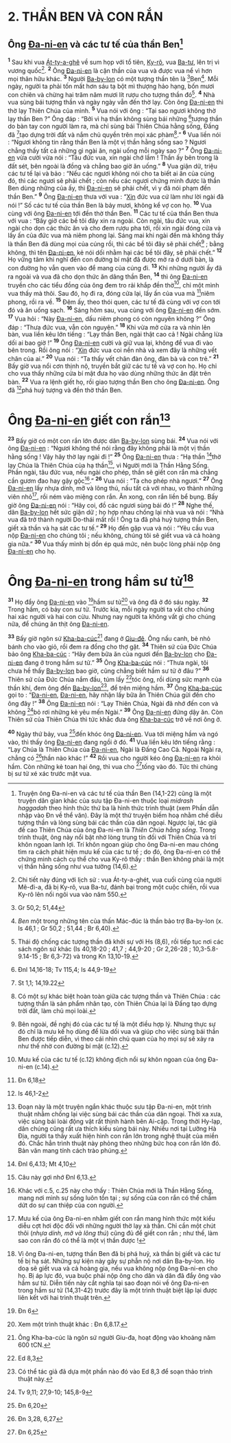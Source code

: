 # 2. THẦN BEN VÀ CON RẮN

## Ông [Đa-ni-en]() và các tư tế của thần Ben[^1]
<sup><b>1</b></sup> Sau khi vua [Át-ty-a-ghê]() về sum họp với tổ tiên, [Ky-rô](), vua [Ba-tư](), lên trị vì vương quốc[^2]. <sup><b>2</b></sup> Ông [Đa-ni-en]() là cận thần của vua và được vua nể vì hơn mọi thân hữu khác. <sup><b>3</b></sup> Người [Ba-by-lon]() có một tượng thần tên là [^1*]Ben[^3]. Mỗi ngày, người ta phải tốn mất hơn sáu tạ bột mì thượng hảo hạng, bốn mươi con chiên và chừng hai trăm năm mươi lít rượu cho tượng thần đó[^4]. <sup><b>4</b></sup> Nhà vua sùng bái tượng thần và ngày ngày vẫn đến thờ lạy. Còn ông [Đa-ni-en]() thì thờ lạy Thiên Chúa của mình. <sup><b>5</b></sup> Vua nói với ông : “Tại sao ngươi không thờ lạy thần Ben ?” Ông đáp : “Bởi vì hạ thần không sùng bái những [^2*]tượng thần do bàn tay con người làm ra, mà chỉ sùng bái Thiên Chúa hằng sống, Đấng đã [^3*]tạo dựng trời đất và nắm chủ quyền trên mọi xác phàm[^5].” <sup><b>6</b></sup> Vua liền nói : “Ngươi không tin rằng thần Ben là một vị thần hằng sống sao ? Ngươi chẳng thấy tất cả những gì ngài ăn, ngài uống mỗi ngày sao ?” <sup><b>7</b></sup> Ông [Đa-ni-en]() vừa cười vừa nói : “Tâu đức vua, xin ngài chớ lầm ! Thần ấy bên trong là đất sét, bên ngoài là đồng và chẳng bao giờ ăn uống.” <sup><b>8</b></sup> Vua giận dữ, triệu các tư tế lại và bảo : “Nếu các ngươi không nói cho ta biết ai ăn của cúng đó, thì các ngươi sẽ phải chết ; còn nếu các ngươi chứng minh được là thần Ben dùng những của ấy, thì [Đa-ni-en]() sẽ phải chết, vì y đã nói phạm đến thần Ben.” <sup><b>9</b></sup> Ông [Đa-ni-en]() thưa với vua : “[Xin]() đức vua cứ làm như lời ngài đã nói !” Số các tư tế của thần Ben là bảy mươi, không kể vợ con họ. <sup><b>10</b></sup> Vua cùng với ông [Đa-ni-en]() tới đền thờ thần Ben. <sup><b>11</b></sup> Các tư tế của thần Ben thưa với vua : “Bây giờ các bề tôi đây xin ra ngoài. Còn ngài, tâu đức vua, xin ngài cho dọn các thức ăn và cho đem rượu pha tới, rồi xin ngài đóng cửa và lấy ấn của đức vua mà niêm phong lại. Sáng mai khi ngài đến mà không thấy là thần Ben đã dùng mọi của cúng rồi, thì các bề tôi đây sẽ phải chết[^6] ; bằng không, thì tên [Đa-ni-en](), kẻ nói dối nhằm hại các bề tôi đây, sẽ phải chết.” <sup><b>12</b></sup> Họ vững tâm khi nghĩ đến con đường bí mật đã được mở ra ở dưới bàn, là con đường họ vẫn quen vào để mang của cúng đi. <sup><b>13</b></sup> Khi những người ấy đã ra ngoài và vua đã cho dọn thức ăn dâng thần Ben, <sup><b>14</b></sup> thì ông [Đa-ni-en]() truyền cho các tiểu đồng của ông đem tro rải khắp đền thờ[^7], chỉ một mình vua thấy mà thôi. Sau đó, họ đi ra, đóng cửa lại, lấy ấn của vua mà [^4*]niêm phong, rồi ra về. <sup><b>15</b></sup> Đêm ấy, theo thói quen, các tư tế đã cùng với vợ con tới đó và ăn uống sạch. <sup><b>16</b></sup> Sáng hôm sau, vua cùng với ông [Đa-ni-en]() đến sớm. <sup><b>17</b></sup> Vua hỏi : “Này [Đa-ni-en](), dấu niêm phong có còn nguyên không ?” Ông đáp : “Thưa đức vua, vẫn còn nguyên.” <sup><b>18</b></sup> Khi vừa mở cửa ra và nhìn lên bàn, vua liền kêu lớn tiếng : “Lạy thần Ben, ngài thật cao cả ! Ngài chẳng lừa dối ai bao giờ !” <sup><b>19</b></sup> Ông [Đa-ni-en]() cười và giữ vua lại, không để vua đi vào bên trong. Rồi ông nói : “[Xin]() đức vua coi nền nhà và xem đây là những vết chân của ai.” <sup><b>20</b></sup> Vua nói : “Ta thấy vết chân đàn ông, đàn bà và con trẻ.” <sup><b>21</b></sup> Bấy giờ vua nổi cơn thịnh nộ, truyền bắt giữ các tư tế và vợ con họ. Họ chỉ cho vua thấy những cửa bí mật đưa họ vào dùng những thức ăn đặt trên bàn. <sup><b>22</b></sup> Vua ra lệnh giết họ, rồi giao tượng thần Ben cho ông [Đa-ni-en](). Ông đã [^5*]phá huỷ tượng và đền thờ thần Ben.


# Ông [Đa-ni-en]() giết con rắn[^8]
<sup><b>23</b></sup> Bấy giờ có một con rắn lớn được dân [Ba-by-lon]() sùng bái. <sup><b>24</b></sup> Vua nói với ông [Đa-ni-en]() : “Ngươi không thể nói rằng đây không phải là một vị thần hằng sống ! Vậy hãy thờ lạy ngài đi !” <sup><b>25</b></sup> Ông [Đa-ni-en]() thưa : “Hạ thần [^6*]thờ lạy Chúa là Thiên Chúa của hạ thần[^9], vì Người mới là Thần Hằng Sống. Phần ngài, tâu đức vua, nếu ngài cho phép, thần sẽ giết con rắn mà chẳng cần gươm đao hay gậy gộc[^10].” <sup><b>26</b></sup> Vua nói : “Ta cho phép nhà ngươi.” <sup><b>27</b></sup> Ông [Đa-ni-en]() lấy nhựa dính, mỡ và lông thú, nấu tất cả với nhau, vo thành những viên nhỏ[^11], rồi ném vào miệng con rắn. Ăn xong, con rắn liền bể bụng. Bấy giờ ông [Đa-ni-en]() nói : “Hãy coi, đồ các ngươi sùng bái đó !” <sup><b>28</b></sup> Nghe thế, dân [Ba-by-lon]() hết sức giận dữ ; họ hợp nhau chống lại nhà vua và nói : “Nhà vua đã trở thành người Do-thái mất rồi ! Ông ta đã phá huỷ tượng thần Ben, giết xà thần và hạ sát các tư tế.” <sup><b>29</b></sup> Họ đến gặp vua và nói : “Yêu cầu vua nộp [Đa-ni-en]() cho chúng tôi ; nếu không, chúng tôi sẽ giết vua và cả hoàng gia nữa.” <sup><b>30</b></sup> Vua thấy mình bị dồn ép quá mức, nên buộc lòng phải nộp ông [Đa-ni-en]() cho họ.


# Ông [Đa-ni-en]() trong hầm sư tử[^12]
<sup><b>31</b></sup> Họ đẩy ông [Đa-ni-en]() vào [^7*]hầm sư tử[^13] và ông đã ở đó sáu ngày. <sup><b>32</b></sup> Trong hầm, có bảy con sư tử. Trước kia, mỗi ngày người ta vất cho chúng hai xác người và hai con cừu. Nhưng nay người ta không vất gì cho chúng nữa, để chúng ăn thịt ông [Đa-ni-en]().

<sup><b>33</b></sup> Bấy giờ ngôn sứ [Kha-ba-cúc]()[^14] đang ở [Giu-đê](). Ông nấu canh, bẻ nhỏ bánh cho vào giỏ, rồi đem ra đồng cho thợ gặt. <sup><b>34</b></sup> Thiên sứ của Đức Chúa bảo ông [Kha-ba-cúc]() : “Hãy đem bữa ăn của ngươi đến [Ba-by-lon]() cho [Đa-ni-en]() đang ở trong hầm sư tử.” <sup><b>35</b></sup> Ông [Kha-ba-cúc]() nói : “Thưa ngài, tôi chưa hề thấy [Ba-by-lon]() bao giờ, cũng chẳng biết hầm sư tử ở đâu ?” <sup><b>36</b></sup> Thiên sứ của Đức Chúa nắm đầu, túm lấy [^8*]tóc ông, rồi dùng sức mạnh của thần khí, đem ông đến [Ba-by-lon]()[^15], để trên miệng hầm. <sup><b>37</b></sup> Ông [Kha-ba-cúc]() gọi to : “[Đa-ni-en](), [Đa-ni-en](), hãy nhận lấy bữa ăn Thiên Chúa gửi đến cho ông đây !” <sup><b>38</b></sup> Ông [Đa-ni-en]() nói : “Lạy Thiên Chúa, Ngài đã nhớ đến con và không [^9*]bỏ rơi những kẻ yêu mến Ngài.” <sup><b>39</b></sup> Ông [Đa-ni-en]() đứng dậy ăn. Còn Thiên sứ của Thiên Chúa thì tức khắc đưa ông [Kha-ba-cúc]() trở về nơi ông ở.

<sup><b>40</b></sup> Ngày thứ bảy, vua [^10*]đến khóc ông [Đa-ni-en](). Vua tới miệng hầm và ngó vào, thì thấy ông [Đa-ni-en]() đang ngồi ở đó. <sup><b>41</b></sup> Vua liền kêu lớn tiếng rằng : “Lạy Chúa là Thiên Chúa của [Đa-ni-en](), Ngài là Đấng Cao Cả. Ngoài Ngài ra, chẳng có [^11*]thần nào khác !” <sup><b>42</b></sup> Rồi vua cho người kéo ông [Đa-ni-en]() ra khỏi hầm. Còn những kẻ toan hại ông, thì vua cho [^12*]tống vào đó. Tức thì chúng bị sư tử xé xác trước mặt vua.

[^1]: Truyện ông Đa-ni-en và các tư tế của thần Ben (14,1-22) cũng là một truyện dân gian khác của sưu tập Đa-ni-en thuộc loại *midrash haggadah* theo hình thức thứ ba là hình thức trình thuật (xem Phần dẫn nhập vào Đn về thể văn). Đây là một thứ truyện biếm hoạ nhằm chế diễu tượng thần và lòng sùng bái các thần của dân ngoại. Ngược lại, tác giả đề cao Thiên Chúa của ông Đa-ni-en là *Thiên Chúa hằng sống*. Trong trình thuật, ông này nổi bật nhờ lòng trung tín đối với Thiên Chúa và trí khôn ngoan lanh lợi. Trí khôn ngoan giúp cho ông Đa-ni-en mau chóng tìm ra cách phát hiện mưu kế của các tư tế ; do đó, ông Đa-ni-en có thể chứng minh cách cụ thể cho vua Ky-rô thấy : thần Ben không phải là một vị thần hằng sống như vua tưởng (14,6).
[^2]: Chi tiết này đúng với lịch sử : vua Át-ty-a-ghét, vua cuối cùng của người Mê-đi-a, đã bị Ky-rô, vua Ba-tư, đánh bại trong một cuộc chiến, rồi vua Ky-rô lên nối ngôi vua vào năm 550.
[^3]: *Ben* một trong những tên của thấn Mác-đúc là thần bảo trợ Ba-by-lon (x. Is 46,1 ; Gr 50,2 ; 51,44 ; Br 6,40).
[^4]: Thái độ chống các tượng thần đã khởi sự với Hs (8,6), rồi tiếp tục nơi các sách ngôn sứ khác (Is 40,18-20 ; 41,7 ; 44,9-20 ; Gr 2,26-28 ; 10,3-5.8-9.14-15 ; Br 6,3-72) và trong Kn 13,10-19.
[^5]: Có một sự khác biệt hoàn toàn giữa các tượng thần và Thiên Chúa : các tượng thần là sản phẩm nhân tạo, còn Thiên Chúa lại là Đấng tạo dựng trời đất, làm chủ mọi loài.
[^6]: Bên ngoài, đề nghị đó của các tư tế là một điều hợp lý. Nhưng thực sự đó chỉ là mưu kế họ dùng để lừa dối vua và giúp cho việc sùng bái thần Ben được tiếp diễn, vì theo cái nhìn chủ quan của họ mọi sự sẽ xảy ra như thế nhờ con đường bí mật (c.12).
[^7]: Mưu kế của các tư tế (c.12) không địch nổi sự khôn ngoan của ông Đa-ni-en (c.14).
[^8]: Đoạn này là một truyện ngắn khác thuộc sưu tập Đa-ni-en, một trình thuật nhằm chống lại việc sùng bái các thần của dân ngoại. Thời xa xưa, việc sùng bái loài động vật rất thịnh hành bên Ai-cập. Trong thời Hy-lạp, dân chúng cũng rất ưa thích kiểu sùng bái này. Nhiều nơi tại Lưỡng Hà Địa, người ta thấy xuất hiện hình con rắn lớn trong nghệ thuật của miền đó. Chắc hẳn trình thuật này phỏng theo những bức hoạ con rắn lớn đó. Bản văn mang tính cách trào phúng.
[^9]: Câu này gợi nhớ Đnl 6,13.
[^10]: Khác với c.5, c.25 này cho thấy : Thiên Chúa mới là Thần Hằng Sống, mang nơi mình sự sống luôn tồn tại ; sự sống của con rắn có thể chấm dứt do sự can thiệp của con người.
[^11]: Mưu kế của ông Đa-ni-en nhằm giết con rắn mang hình thức một kiểu diễu cợt hơi độc đối với những người thờ lạy xà thần. Chỉ cần một chút thôi (*nhựa dính, mỡ và lông thú*) cũng đủ để giết con rắn ; như thế, làm sao con rắn đó có thể là một vị thần được !
[^12]: Vì ông Đa-ni-en, tượng thần Ben đã bị phá huỷ, xà thần bị giết và các tư tế bị hạ sát. Những sự kiện này gây sự phẫn nộ nơi dân Ba-by-lon. Họ doạ sẽ giết vua và cả hoàng gia, nếu vua không nộp ông Đa-ni-en cho họ. Bị áp lực đó, vua buộc phải nộp ông cho dân và dân đã đẩy ông vào hầm sư tử. Diễn tiến này cắt nghĩa tại sao đoạn nói về ông Đa-ni-en trong hầm sư tử (14,31-42) trước đây là một trình thuật biệt lập lại được liên kết với hai trình thuật trên.
[^13]: Xem một trình thuật khác : Đn 6,8.17.
[^14]: Ông Kha-ba-cúc là ngôn sứ người Giu-đa, hoạt động vào khoảng năm 600 tCN.
[^15]: Có thể tác giả đã dựa một phần nào đó vào Ed 8,3 để soạn thảo trình thuật này.
[^1*]: Gr 50,2; 51,44
[^2*]: Đnl 14,16-18; Tv 115,4; Is 44,9-19
[^3*]: St 1,1; 14,19.22
[^4*]: Đn 6,18
[^5*]: Is 46,1-2
[^6*]: Đnl 6,4.13; Mt 4,10
[^7*]: Đn 6
[^8*]: Ed 8,3
[^9*]: Tv 9,11; 27,9-10; 145,8-9
[^10*]: Đn 6,20
[^11*]: Đn 3,28, 6,27
[^12*]: Đn 6,25